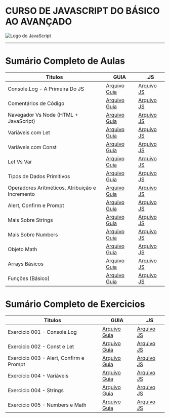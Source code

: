 # CURSO DE JAVASCRIPT DO BÁSICO AO AVANÇADO

<img src="https://res.cloudinary.com/practicaldev/image/fetch/s--ohpJlve1--/c_imagga_scale,f_auto,fl_progressive,h_420,q_auto,w_1000/https://res.cloudinary.com/drquzbncy/image/upload/v1586605549/javascript_banner_sxve2l.jpg" alt="Logo do JavaScript"></img>

---

# Sumário Completo de Aulas

| Titulos                                         | GUIA                                        | .JS                                                |
|-------------------------------------------------|---------------------------------------------|----------------------------------------------------|
| Console.Log - A Primeira Do JS                  | [Arquivo Guia](#)                           | [Arquivo JS](js.AULAS/aula.001/index.js)           |
| Comentários de Código                           | [Arquivo Guia](#)                           | [Arquivo JS](js.AULAS/aula.002/index.js)           |
| Navegador Vs Node (HTML + JavaScript)           | [Arquivo Guia](js.AULAS/aula.003/README.md) | [Arquivo JS](js.AULAS/aula.003/assets/js/index.js) |
| Variáveis com Let                               | [Arquivo Guia](js.AULAS/aula.004/README.md) | [Arquivo JS](js.AULAS/aula.004/index.js)           |
| Variáveis com Const                             | [Arquivo Guia](js.AULAS/aula.005/README.md) | [Arquivo JS](js.AULAS/aula.005/index.js)           |
| Let Vs Var                                      | [Arquivo Guia](js.AULAS/aula.006/README.md) | [Arquivo JS](js.AULAS/aula.006/index.js)           |
| Tipos de Dados Primitivos                       | [Arquivo Guia](#)                           | [Arquivo JS](js.AULAS/aula.007/index.js)           |
| Operadores Aritméticos, Atribuição e Incremento | [Arquivo Guia](#)                           | [Arquivo JS](js.AULAS/aula.008/index.js)           |
| Alert, Confirm e Prompt                         | [Arquivo Guia](js.AULAS/aula.009/README.md) | [Arquivo JS](js.AULAS/aula.009/assets/js/index.js) |
| Mais Sobre Strings                              | [Arquivo Guia](js.AULAS/aula.010/README.md) | [Arquivo JS](js.AULAS/aula.010/index.js)           |
| Mais Sobre Numbers                              | [Arquivo Guia](js.AULAS/aula.011/README.md) | [Arquivo JS](js.AULAS/aula.011/index.js)           |
| Objeto Math                                     | [Arquivo Guia](js.AULAS/aula.012/README.md) | [Arquivo JS](js.AULAS/aula.012/index.js)           |
| Arrays Básicos                                  | [Arquivo Guia](js.AULAS/aula.013/README.md) | [Arquivo JS](js.AULAS/aula.013/index.js)           |
| Funções (Básico)                                | [Arquivo Guia](js.AULAS/aula.014/README.md) | [Arquivo JS](js.AULAS/aula.014/index.js)           |

# Sumário Completo de Exercicios

| Titulos                                 | GUIA              | .JS                                                |
|-----------------------------------------|-------------------|----------------------------------------------------|
| Exercicio 001 - Console.Log             | [Arquivo Guia](#) | [Arquivo JS](./js.EX/ex001/index.js)               |
| Exercicio 002 - Const e Let             | [Arquivo Guia](#) | [Arquivo JS](./js.EX/ex002/index.js)               |
| Exercicio 003 - Alert, Confirm e Prompt | [Arquivo Guia](#) | [Arquivo JS](./js.EX/ex003/assets/script/index.js) |
| Exercicio 004 - Variáveis               | [Arquivo Guia](#) | [Arquivo JS](./js.EX/ex004/index.js)               |
| Exercicio 004 - Strings                 | [Arquivo Guia](#) | [Arquivo JS](./js.EX/ex005/assets/js/index.js)     |
| Exercicio 005 - Numbers e Math          | [Arquivo Guia](#) | [Arquivo JS](./js.EX/ex006/assets/js/index.js)     |